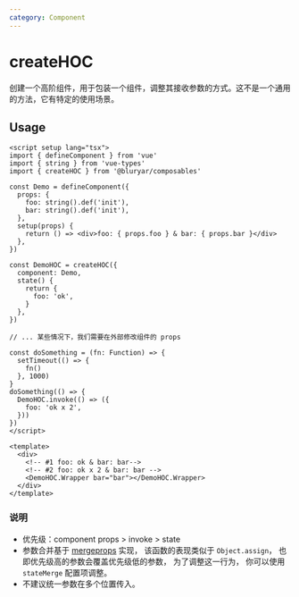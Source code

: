 ```yaml
---
category: Component
---
```


# createHOC

创建一个高阶组件，用于包装一个组件，调整其接收参数的方式。这不是一个通用的方法，它有特定的使用场景。

## Usage

```vue
<script setup lang="tsx">
import { defineComponent } from 'vue'
import { string } from 'vue-types'
import { createHOC } from '@bluryar/composables'

const Demo = defineComponent({
  props: {
    foo: string().def('init'),
    bar: string().def('init'),
  },
  setup(props) {
    return () => <div>foo: { props.foo } & bar: { props.bar }</div>
  },
})

const DemoHOC = createHOC({
  component: Demo,
  state() {
    return {
      foo: 'ok',
    }
  },
})

// ... 某些情况下，我们需要在外部修改组件的 props

const doSomething = (fn: Function) => {
  setTimeout(() => {
    fn()
  }, 1000)
}
doSomething(() => {
  DemoHOC.invoke(() => ({
    foo: 'ok x 2',
  }))
})
</script>

<template>
  <div>
    <!-- #1 foo: ok & bar: bar-->
    <!-- #2 foo: ok x 2 & bar: bar -->
    <DemoHOC.Wrapper bar="bar"></DemoHOC.Wrapper>
  </div>
</template>
```

### 说明

- 优先级：component props > invoke > state
- 参数合并基于 [mergeprops](https://cn.vuejs.org/api/render-function.html#mergeprops) 实现， 该函数的表现类似于 `Object.assign`， 也即优先级高的参数会覆盖优先级低的参数， 为了调整这一行为， 你可以使用 `stateMerge` 配置项调整。
- 不建议统一参数在多个位置传入。
